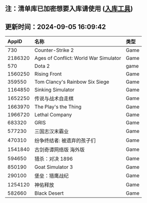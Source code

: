 ## 注：清单库已加密想要入库请使用 ([入库工具](https://github.com/BlankTMing/ManifestAutoUpdate/releases))

## 更新时间：2024-09-05 16:09:42
| AppID | 名称 | 类型  |
| :-------------------- | :----------------------------- | :----------- |
| 730 | Counter-Strike 2| Game |
| 2186320 | Ages of Conflict: World War Simulator| Game |
| 570 | Dota 2| game |
| 1560250 | Rising Front| Game |
| 359550 | Tom Clancy's Rainbow Six Siege| Game |
| 1164850 | Sinking Simulator| Game |
| 1652250 | 传说与战术自走棋| Game |
| 1663970 | The Play's the Thing| Game |
| 1966720 | Lethal Company| Game |
| 683320 | GRIS| Game |
| 577230 | 三国志汉末霸业| Game |
| 470310 | 纷争终结者: 被遗弃的孩子们| Game |
| 1541840 | 古剑奇谭网络版 海外版| Game |
| 594650 | 猎杀：对决 1896| Game |
| 850190 | Goat Simulator 3| Game |
| 290100 | 堡垒：猎鹰战纪| Game |
| 1254120 | 神佑释放| Game |
| 582660 | Black Desert| Game |
